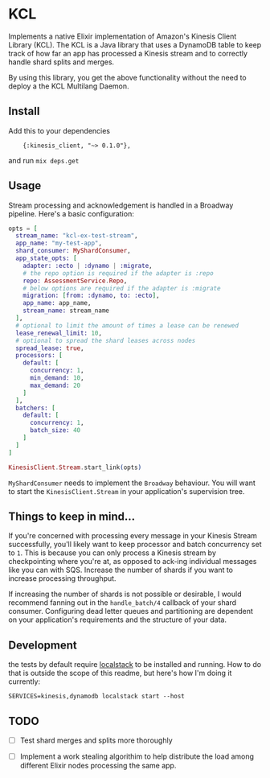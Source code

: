 # KCL

Implements a native Elixir implementation of Amazon's Kinesis Client Library
(KCL). The KCL is a Java library that uses a DynamoDB table to keep track of
how far an app has processed a Kinesis stream and to correctly handle shard
splits and merges.

By using this library, you get the above functionality without the need to
deploy a the KCL Multilang Daemon.


## Install
Add this to your dependencies
```
    {:kinesis_client, "~> 0.1.0"},
```
and run `mix deps.get`

## Usage

Stream processing and acknowledgement is handled in a Broadway pipeline. Here's
a basic configuration:

```elixir
opts = [
  stream_name: "kcl-ex-test-stream",
  app_name: "my-test-app",
  shard_consumer: MyShardConsumer,
  app_state_opts: [
    adapter: :ecto | :dynamo | :migrate,
    # the repo option is required if the adapter is :repo
    repo: AssessmentService.Repo,
    # below options are required if the adapter is :migrate
    migration: [from: :dynamo, to: :ecto],
    app_name: app_name,
    stream_name: stream_name
  ],
  # optional to limit the amount of times a lease can be renewed
  lease_renewal_limit: 10,
  # optional to spread the shard leases across nodes
  spread_lease: true,
  processors: [
    default: [
      concurrency: 1,
      min_demand: 10,
      max_demand: 20
    ]
  ],
  batchers: [
    default: [
      concurrency: 1,
      batch_size: 40
    ]
  ]
]

KinesisClient.Stream.start_link(opts)
```

`MyShardConsumer` needs to implement the `Broadway` behaviour. You will want to
start the `KinesisClient.Stream` in your application's supervision tree.


## Things to keep in mind...

If you're concerned with processing every message in your Kinesis Stream
successfully, you'll likely want to keep processor and batch concurrency set to `1`.
This is because you can only process a Kinesis stream by checkpointing where
you're at, as opposed to ack-ing individual messages like you can with SQS.
Increase the number of shards if you want to increase processing throughput.

If increasing the number of shards is not possible or desirable, I would
recommend fanning out in the `handle_batch/4` callback of your shard consumer. 
Configuring dead letter queues and partitioning are dependent on your
application's requirements and the structure of your data.


## Development

the tests by default require
[localstack](https://github.com/localstack/localstack) to be installed and
running. How to do that is outside the scope of this readme, but here's how I'm
doing it currently:
```
SERVICES=kinesis,dynamodb localstack start --host
```

## TODO
- [ ] Test shard merges and splits more thoroughly
- [ ] Implement a work stealing algorithim to help distribute the load among
  different Elixir nodes processing the same app.


